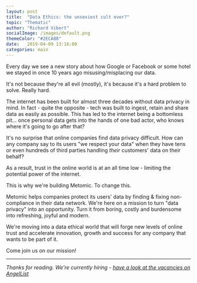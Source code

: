 ```yaml
---
layout: post
title:  "Data Ethics: the unsexiest cult ever?"
topic: "Thematic"
author: "Richard Vibert"
socialImage: /images/default.png
themeColor: "#2ECA88"
date:   2019-04-09 13:16:00
categories: main
---
```


Every day we see a new story about how Google or Facebook or some hotel we stayed in once 10 years ago misusing/misplacing our data.

It's not because they're all evil (mostly), it's because it's a hard problem to solve. Really hard.

The internet has been built for almost three decades without data privacy in mind. In fact - quite the opposite - tech was built to ingest, retain and share data as easily as possible. This has led to the internet being a bottomless pit... once personal data gets into the hands of one bad actor, who knows where it's going to go after that?

It's no surprise that online companies find data privacy difficult. How can any company say to its users "we respect your data" when they have tens or even hundreds of third parties handling *their* customers' data on their behalf?

As a result, trust in the online world is at an all time low - limiting the potential power of the internet.

This is why we're building Metomic. To change this.

Metomic helps companies protect its users' data by finding & fixing non-compliance in their data network. We're here on a mission to turn "data privacy" into an opportunity. Turn it from boring, costly and burdensome into refreshing, joyful and modern.

We're moving into a data ethical world that will forge new levels of online trust and accelerate innovation, growth and success for any company that wants to be part of it.

Come join us on our mission!

---

*Thanks for reading. We're currently hiring - [have a look at the vacancies on AngelList](https://angel.co/metomic/jobs)*